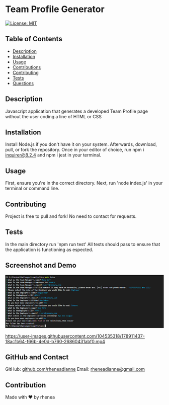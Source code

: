 # Team Profile Generator

[![License: MIT](https://img.shields.io/badge/License-MIT-yellow.svg)](https://opensource.org/licenses/MIT)
    
## Table of Contents
- [Description](#description)
- [Installation](#installation)
- [Usage](#usage)
- [Contributions](#contributions)
- [Contributing](#contributing)
- [Tests](#tests)
- [Questions](#questions)


## Description
Javascript application that generates a developed Team Profile page without the user coding a line of HTML or CSS

## Installation
Install Node.js if you don't have it on your system. Afterwards, download, pull, or fork the repository. Once in your editor of choice, run npm i inquirer@8.2.4 and npm i jest in your terminal. 

## Usage 
First, ensure you're in the correct directory. Next, run 'node index.js' in your terminal or command line.

## Contributing 
Project is free to pull and fork! No need to contact for requests.

## Tests
In the main directory run 'npm run test' All tests should pass to ensure that the application is functioning as espected.

## Screenshot and Demo
![Project screenshot](./assets/img/screenshot.png)

https://user-images.githubusercontent.com/104535318/178911437-18ac1b64-f66b-4e0d-b760-26860431abf0.mp4
    
## GitHub and Contact
GitHub: [github.com/rheneadianne](https://github.com/rheneadianne)
Email:  [rheneadianne@gmail.com](mailto:rheneadianne@gmail.com)

## Contribution
Made with ❤️ by rhenea
    